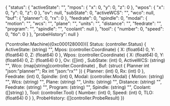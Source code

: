 {
    "status": {
        "activeState": "",
        "mpos": {
            "x": 0,
            "y": 0,
            "z": 0
        },
        "wpos": {
            "x": 0,
            "y": 0,
            "z": 0
        },
        "ov": null,
        "subState": 0,
        "activeWCS": "",
        "wco": null,
        "buf": {
            "planner": 0,
            "rx": 0
        },
        "feedrate": 0,
        "spindle": 0,
        "modal": {
            "motion": "",
            "wcs": "",
            "plane": "",
            "units": "",
            "distance": "",
            "feedrate": "",
            "program": "",
            "spindle": "",
            "coolant": null
        },
        "tool": {
            "number": 0,
            "speed": 0,
            "tlo": 0
        }
    },
    "probeHistory": null
}


(*controller.Machine)(0xc000128000)({
 Status: (controller.Status) {
  ActiveState: (string) "",
  Mpos: (controller.Coordinate) {
   X: (float64) 0,
   Y: (float64) 0,
   Z: (float64) 0
  },
  Wpos: (controller.Coordinate) {
   X: (float64) 0,
   Y: (float64) 0,
   Z: (float64) 0
  },
  Ov: ([]int) <nil>,
  SubState: (int) 0,
  ActiveWCS: (string) "",
  Wco: (map[string]controller.Coordinate) <nil>,
  Buf: (struct { Planner int "json:\"planner\""; Rx int "json:\"rx\"" }) {
   Planner: (int) 0,
   Rx: (int) 0
  },
  Feedrate: (int) 0,
  Spindle: (int) 0,
  Modal: (controller.Modal) {
   Motion: (string) "",
   Wcs: (string) "",
   Plane: (string) "",
   Units: (string) "",
   Distance: (string) "",
   Feedrate: (string) "",
   Program: (string) "",
   Spindle: (string) "",
   Coolant: ([]string) <nil>
  },
  Tool: (controller.Tool) {
   Number: (int) 0,
   Speed: (int) 0,
   TLO: (float64) 0
  }
 },
 ProbeHistory: ([]controller.ProbeResult) <nil>
})